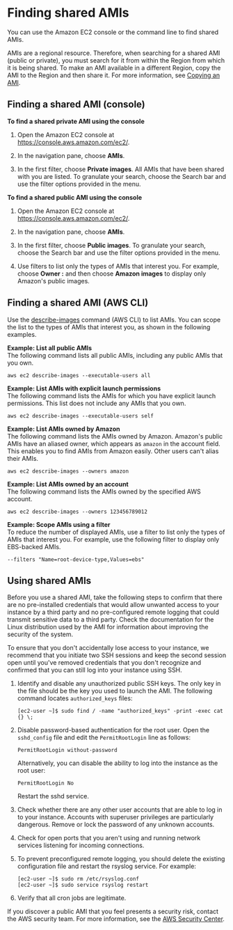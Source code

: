 # Finding shared AMIs<a name="usingsharedamis-finding"></a>

You can use the Amazon EC2 console or the command line to find shared AMIs\. 

AMIs are a regional resource\. Therefore, when searching for a shared AMI \(public or private\), you must search for it from within the Region from which it is being shared\. To make an AMI available in a different Region, copy the AMI to the Region and then share it\. For more information, see [Copying an AMI](https://docs.aws.amazon.com/AWSEC2/latest/UserGuide/CopyingAMIs.html)\.

## Finding a shared AMI \(console\)<a name="usingsharedamis-finding-console"></a>

**To find a shared private AMI using the console**

1. Open the Amazon EC2 console at [https://console\.aws\.amazon\.com/ec2/](https://console.aws.amazon.com/ec2/)\.

1. In the navigation pane, choose **AMIs**\. 

1. In the first filter, choose **Private images**\. All AMIs that have been shared with you are listed\. To granulate your search, choose the Search bar and use the filter options provided in the menu\.

**To find a shared public AMI using the console**

1. Open the Amazon EC2 console at [https://console\.aws\.amazon\.com/ec2/](https://console.aws.amazon.com/ec2/)\.

1. In the navigation pane, choose **AMIs**\.

1. In the first filter, choose **Public images**\. To granulate your search, choose the Search bar and use the filter options provided in the menu\.

1. Use filters to list only the types of AMIs that interest you\. For example, choose **Owner :** and then choose **Amazon images** to display only Amazon's public images\.

## Finding a shared AMI \(AWS CLI\)<a name="usingsharedamis-finding-cli"></a>

Use the [describe\-images](https://docs.aws.amazon.com/cli/latest/reference/ec2/describe-images.html) command \(AWS CLI\) to list AMIs\. You can scope the list to the types of AMIs that interest you, as shown in the following examples\.

**Example: List all public AMIs**  
The following command lists all public AMIs, including any public AMIs that you own\.

```
aws ec2 describe-images --executable-users all
```

**Example: List AMIs with explicit launch permissions**  
The following command lists the AMIs for which you have explicit launch permissions\. This list does not include any AMIs that you own\.

```
aws ec2 describe-images --executable-users self
```

**Example: List AMIs owned by Amazon**  
The following command lists the AMIs owned by Amazon\. Amazon's public AMIs have an aliased owner, which appears as `amazon` in the account field\. This enables you to find AMIs from Amazon easily\. Other users can't alias their AMIs\.

```
aws ec2 describe-images --owners amazon
```

**Example: List AMIs owned by an account**  
The following command lists the AMIs owned by the specified AWS account\.

```
aws ec2 describe-images --owners 123456789012
```

**Example: Scope AMIs using a filter**  
To reduce the number of displayed AMIs, use a filter to list only the types of AMIs that interest you\. For example, use the following filter to display only EBS\-backed AMIs\.

```
--filters "Name=root-device-type,Values=ebs"
```

## Using shared AMIs<a name="usingsharedamis-confirm"></a>

Before you use a shared AMI, take the following steps to confirm that there are no pre\-installed credentials that would allow unwanted access to your instance by a third party and no pre\-configured remote logging that could transmit sensitive data to a third party\. Check the documentation for the Linux distribution used by the AMI for information about improving the security of the system\.

To ensure that you don't accidentally lose access to your instance, we recommend that you initiate two SSH sessions and keep the second session open until you've removed credentials that you don't recognize and confirmed that you can still log into your instance using SSH\.

1. Identify and disable any unauthorized public SSH keys\. The only key in the file should be the key you used to launch the AMI\. The following command locates `authorized_keys` files:

   ```
   [ec2-user ~]$ sudo find / -name "authorized_keys" -print -exec cat {} \;
   ```

1. Disable password\-based authentication for the root user\. Open the `sshd_config` file and edit the `PermitRootLogin` line as follows:

   ```
   PermitRootLogin without-password
   ```

   Alternatively, you can disable the ability to log into the instance as the root user:

   ```
   PermitRootLogin No
   ```

   Restart the sshd service\.

1. Check whether there are any other user accounts that are able to log in to your instance\. Accounts with superuser privileges are particularly dangerous\. Remove or lock the password of any unknown accounts\.

1. Check for open ports that you aren't using and running network services listening for incoming connections\.

1. To prevent preconfigured remote logging, you should delete the existing configuration file and restart the rsyslog service\. For example:

   ```
   [ec2-user ~]$ sudo rm /etc/rsyslog.conf
   [ec2-user ~]$ sudo service rsyslog restart
   ```

1. Verify that all cron jobs are legitimate\.

If you discover a public AMI that you feel presents a security risk, contact the AWS security team\. For more information, see the [AWS Security Center](https://aws.amazon.com/security/)\.